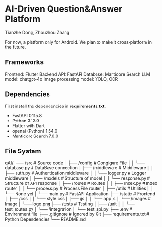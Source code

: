 # AI-Driven Question&Answer Platform

Tianzhe Dong, Zhouzhou Zhang

For now, a platform only for Android. We plan to make it cross-platform in the future.

## Frameworks

Frontend: Flutter
Backend API: FastAPI
Database: Manticore Search
LLM model: chatgpt-4o
Image processing model: YOLO, OCR

## Dependencies

First install the dependencies in **requirements.txt**.

- FastAPI 0.115.8
- Python 3.12.9
- Flutter with Dart
- openai (Python) 1.64.0
- Manticore Search 7.0.0

## File System

qAI/
├── /src # Source code
│ ├── /config # Congigure File
│ │ └── database.py # DataBase connection
│ ├── /middleware # Middleware
│ │ ├── auth.py # Authentication middleware
│ │ └── logger.py # Logger middleware
│ ├── /models # Structure of model
│ │ └── response.py # Structure of API response
│ ├── /routes # Routes
│ │ ├── index.py # Index router
│ │ └── process.py # Process File router
│ ├── /utils # Utilities
│ │ └── None yet
│ └── main.py # FastAPI Application
├── /static # Frontend
│ ├── /css
│ │ └── style.css
│ ├── /js
│ │ └── app.js
│ └── /images # Image
│ └── logo.png
├── /tests # Testing
│ ├── /unit
│ │ └── test_routes.py
│ └── /integration
│ └── test_api.py
├── .env # Environment file
├── .gitignore # Ignored by Git
├── requirements.txt # Python Dependencies
└── README.md
